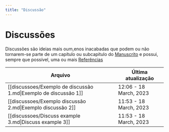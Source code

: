 ```yaml
---
title: "Discussão"
---
```

# Discussões

Discussões são ideias mais oum,enos inacabadas que podem ou não tornarem-se parte de um capítulo ou subcapítulo do [Manuscrito](redirect_pages/manuscrito.md) e possui, sempre que possível, uma ou mais [Referências](redirect_pages/referencias.md)

 | Arquivo                                                          | Última atualização      |
| ---------------------------------------------------------------- | ----------------------- |
| [[discussoes/Exemplo de discussão 1.md\|Exemplo de discussão 1]] | 12:06  - 18 March, 2023 |
| [[discussoes/Exemplo discussão 2.md\|Exemplo discussão 2]]       | 11:53  - 18 March, 2023 |
| [[discussoes/Discuss example 3.md\|Discuss example 3]]           | 11:53  - 18 March, 2023 |

